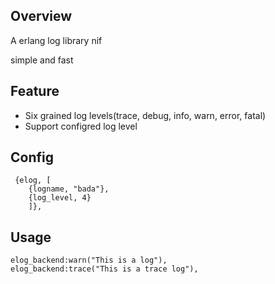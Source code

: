 ## Overview

A erlang log library nif

simple and fast

## Feature
* Six grained log levels(trace, debug, info, warn, error, fatal)
* Support configred log level

## Config

```
 {elog, [
    {logname, "bada"},
    {log_level, 4} 
    ]},
```

## Usage

    elog_backend:warn("This is a log"),
    elog_backend:trace("This is a trace log"),
